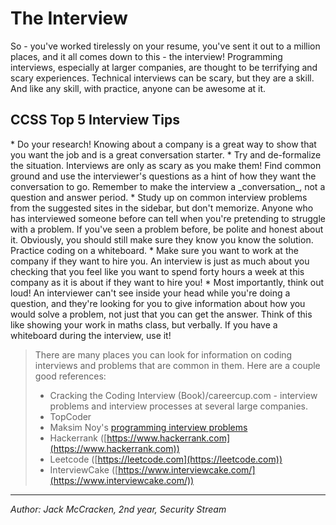 <h1> The Interview </h1>

So - you've worked tirelessly on your resume, you've sent it out to a million
places, and it all comes down to this - the interview! Programming interviews,
especially at larger companies, are thought to be terrifying and scary
experiences.
Technical interviews can be scary, but they are a skill. And like any
skill, with practice, anyone can be awesome at it.

<h2>CCSS Top 5 Interview Tips</h2>
* Do your research! Knowing about a company is a great way to show that you want the job and is a great conversation starter.
* Try and de-formalize the situation. Interviews are only as scary as you make them! Find common ground and use the interviewer's questions
as a hint of how they want the conversation to go. Remember to make
the interview a _conversation_, not a question and answer period.
* Study up on common interview problems from the suggested sites in the sidebar, but don't memorize. Anyone who has interviewed someone
before can tell when you're pretending to struggle with a problem.
If you've seen a problem before, be polite and honest about it.
Obviously, you should still make sure they know you know the solution.
Practice coding on a whiteboard.
* Make sure you want to work at the company if they want to hire you.
An interview is just as much about you checking that you feel like you
want to spend forty hours a week at this company as it is about if
they want to hire you!
* Most importantly, think out loud! An interviewer can't see inside
your head while you're doing a question, and they're looking for you
to give information about how you would solve a problem, not just that
you can get the answer. Think of this like showing your work in maths
class, but verbally. If you have a whiteboard during the interview,
 use it!

> There are many places you can look for information on coding
> interviews and problems that are common in them. Here are a
> couple good references:
> * Cracking the Coding Interview (Book)/careercup.com - interview problems and interview processes at several large companies.
> * TopCoder
> * Maksim Noy's [programming interview problems](http://jackmc.github.io/public/interviews.html)
> * Hackerrank ([https://www.hackerrank.com](https://www.hackerrank.com))
> * Leetcode ([https://leetcode.com](https://leetcode.com))
> * InterviewCake ([https://www.interviewcake.com/](https://www.interviewcake.com/))

* * *

*Author: Jack McCracken, 2nd year, Security Stream*
